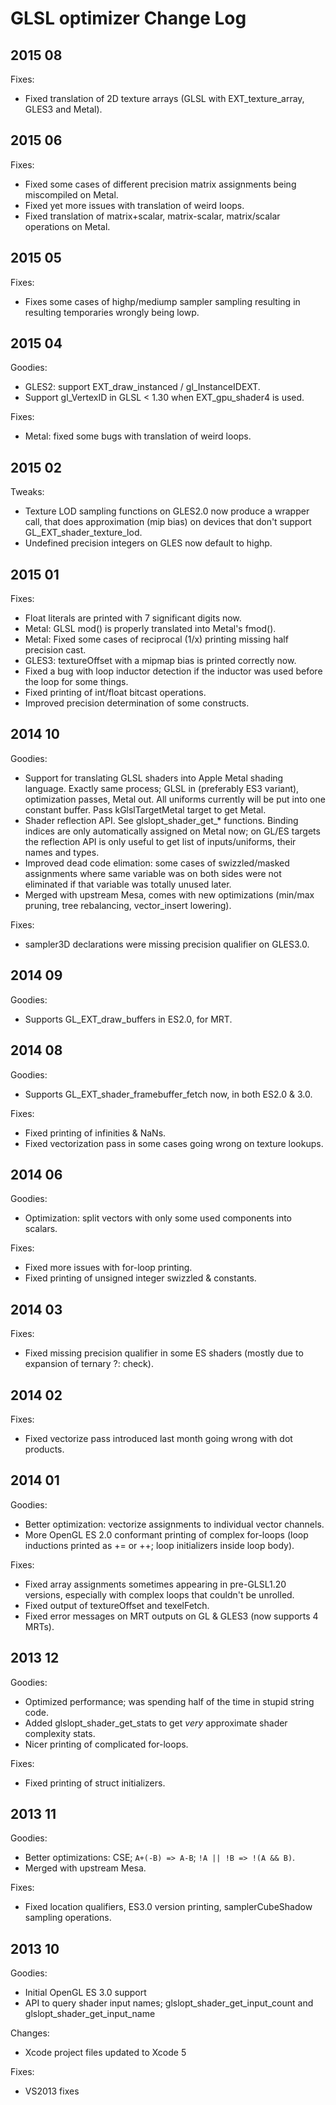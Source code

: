 GLSL optimizer Change Log
=========================

2015 08
-------

Fixes:

* Fixed translation of 2D texture arrays (GLSL with EXT_texture_array, GLES3 and Metal).


2015 06
-------

Fixes:

* Fixed some cases of different precision matrix assignments being miscompiled on Metal.
* Fixed yet more issues with translation of weird loops.
* Fixed translation of matrix+scalar, matrix-scalar, matrix/scalar operations on Metal.


2015 05
-------

Fixes:

* Fixes some cases of highp/mediump sampler sampling resulting in resulting temporaries wrongly being lowp.


2015 04
-------

Goodies:
* GLES2: support EXT_draw_instanced / gl_InstanceIDEXT.
* Support gl_VertexID in GLSL < 1.30 when EXT_gpu_shader4 is used.

Fixes:

* Metal: fixed some bugs with translation of weird loops.


2015 02
-------

Tweaks:

* Texture LOD sampling functions on GLES2.0 now produce a wrapper call, that does approximation
  (mip bias) on devices that don't support GL_EXT_shader_texture_lod.
* Undefined precision integers on GLES now default to highp.


2015 01
-------

Fixes:

* Float literals are printed with 7 significant digits now.
* Metal: GLSL mod() is properly translated into Metal's fmod().
* Metal: Fixed some cases of reciprocal (1/x) printing missing half precision cast.
* GLES3: textureOffset with a mipmap bias is printed correctly now.
* Fixed a bug with loop inductor detection if the inductor was used before the loop for some things.
* Fixed printing of int/float bitcast operations.
* Improved precision determination of some constructs.


2014 10
-------

Goodies:

* Support for translating GLSL shaders into Apple Metal shading language.
  Exactly same process; GLSL in (preferably ES3 variant), optimization passes, Metal out.
  All uniforms currently will be put into one constant buffer.
  Pass kGlslTargetMetal target to get Metal.
* Shader reflection API. See glslopt_shader_get_* functions. Binding indices
  are only automatically assigned on Metal now; on GL/ES targets the reflection API is only
  useful to get list of inputs/uniforms, their names and types.
* Improved dead code elimation: some cases of swizzled/masked assignments where same variable was on both sides
  were not eliminated if that variable was totally unused later.
* Merged with upstream Mesa, comes with new optimizations (min/max pruning, tree rebalancing, vector_insert lowering).

Fixes:

* sampler3D declarations were missing precision qualifier on GLES3.0.


2014 09
-------

Goodies:

* Supports GL_EXT_draw_buffers in ES2.0, for MRT.


2014 08
-------

Goodies:

* Supports GL_EXT_shader_framebuffer_fetch now, in both ES2.0 & 3.0.

Fixes:

* Fixed printing of infinities & NaNs.
* Fixed vectorization pass in some cases going wrong on texture lookups.


2014 06
-------

Goodies:

* Optimization: split vectors with only some used components into scalars.

Fixes:

* Fixed more issues with for-loop printing.
* Fixed printing of unsigned integer swizzled & constants.

2014 03
-------

Fixes:

* Fixed missing precision qualifier in some ES shaders (mostly due to expansion of ternary ?: check).

2014 02
-------

Fixes:

* Fixed vectorize pass introduced last month going wrong with dot products.

2014 01
-------

Goodies:

* Better optimization: vectorize assignments to individual vector channels.
* More OpenGL ES 2.0 conformant printing of complex for-loops (loop inductions printed
  as += or ++; loop initializers inside loop body).

Fixes:

* Fixed array assignments sometimes appearing in pre-GLSL1.20 versions, especially with
  complex loops that couldn't be unrolled.
* Fixed output of textureOffset and texelFetch.
* Fixed error messages on MRT outputs on GL & GLES3 (now supports 4 MRTs).

2013 12
-------

Goodies:

* Optimized performance; was spending half of the time in stupid string code.
* Added glslopt_shader_get_stats to get *very* approximate shader complexity stats.
* Nicer printing of complicated for-loops.

Fixes:

* Fixed printing of struct initializers.


2013 11
-------

Goodies:

* Better optimizations: CSE; `A+(-B) => A-B`; `!A || !B => !(A && B)`.
* Merged with upstream Mesa.

Fixes:

* Fixed location qualifiers, ES3.0 version printing, samplerCubeShadow sampling operations.


2013 10
-------

Goodies:

* Initial OpenGL ES 3.0 support
* API to query shader input names; glslopt_shader_get_input_count and glslopt_shader_get_input_name

Changes:

* Xcode project files updated to Xcode 5

Fixes:

* VS2013 fixes
